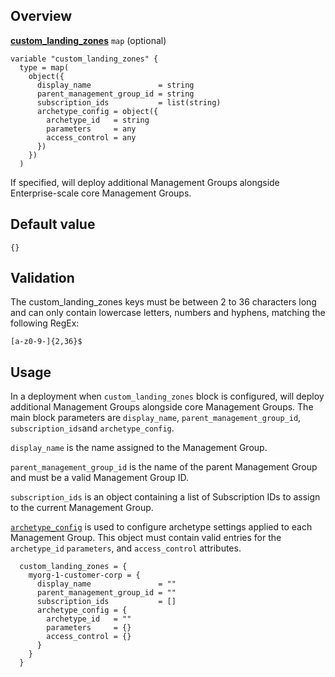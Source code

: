 ## Overview

[**custom_landing_zones**](#) `map` (optional)

```hcl
variable "custom_landing_zones" {
  type = map(
    object({
      display_name               = string
      parent_management_group_id = string
      subscription_ids           = list(string)
      archetype_config = object({
        archetype_id   = string
        parameters     = any
        access_control = any
      })
    })
  )
```

If specified, will deploy additional Management Groups alongside Enterprise-scale core Management Groups.

## Default value

`{}`

## Validation

The custom_landing_zones keys must be between 2 to 36 characters long and can only contain lowercase letters, numbers and hyphens, matching the following RegEx:

`[a-z0-9-]{2,36}$`

## Usage

In a deployment when `custom_landing_zones` block is configured, will deploy additional Management Groups alongside core Management Groups.
The main block parameters are `display_name`, `parent_management_group_id`, `subscription_ids`and `archetype_config`.

`display_name` is the name assigned to the Management Group.

`parent_management_group_id` is the name of the parent Management Group and must be a valid Management Group ID.

`subscription_ids` is an object containing a list of Subscription IDs to assign to the current Management Group.

[`archetype_config`](https://github.com/Azure/terraform-azurerm-caf-enterprise-scale/wiki/%5BUser-Guide%5D-Archetype-Definitions) is used to configure archetype settings applied to each Management Group. This object must contain valid entries for the `archetype_id` `parameters`, and `access_control` attributes.

```hcl
  custom_landing_zones = {
    myorg-1-customer-corp = {
      display_name               = ""
      parent_management_group_id = ""
      subscription_ids           = []
      archetype_config = {
        archetype_id   = ""
        parameters     = {}
        access_control = {}
      }
    }
  }
```

[//]: # "************************"
[//]: # "INSERT LINK LABELS BELOW"
[//]: # "************************"
[this_page]: # "Link for the current page."
